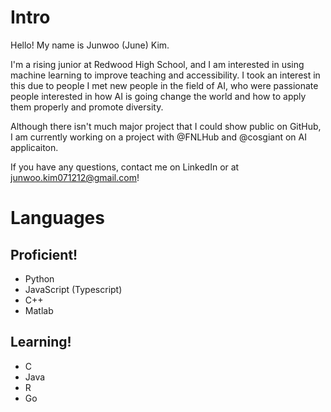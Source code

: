 # Intro

Hello! My name is Junwoo (June) Kim.

I'm a rising junior at Redwood High School, and I am interested in using machine learning to improve teaching and accessibility. 
I took an interest in this due to people I met new people in the field of AI, who were passionate people interested in how AI is going change the world
and how to apply them properly and promote diversity.

Although there isn't much major project that I could show public on GitHub, I am currently working on a project with @FNLHub and @cosgiant on AI applicaiton.

If you have any questions, contact me on LinkedIn or at junwoo.kim071212@gmail.com!

# Languages

## Proficient!
- Python
- JavaScript (Typescript)
- C++
- Matlab
## Learning!
- C
- Java
- R
- Go
